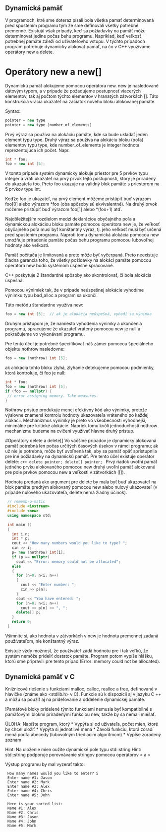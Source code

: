 ## Dynamická pamäť

V programoch, ktré sme doteraz písali bola všetka pamať determinovaná pred
spustením programu tým že sme definovali všetky potrebné premenné. Existujú však 
prípady, keď sa požiadavky na pamäť môžu determinovať jedine počas behu programu.
Napríklad, keď veľkosť potrebnej pamäte záleží od uživateľovho vstupu. V týchto
prípadoch program potrebuje dynamicky alokovať pamať, na čo v C++ využívame 
operátory new a delete.


# Operátory new a new[]

Dynamickú pamäť alokujeme pomocou operátora new. new je nasledované dátovým
typom, a v prípade že požadujeme postupnosť viacerých elementov, tak aj počtom
týchto elementov v hranatých zátvorkách []. Táto konštrukcia vracia ukazateľ na
začiatok nového bloku alokovanej pamäte. 

Syntax:

```c++
pointer = new type
pointer = new type [number_of_elements]
```
Prvý výraz sa používa na alokáciu pamäte, kde sa bude ukladať jeden element typu type.
Druhý výraz sa používa na alokáciu bloku (poľa) elementov typu type, kde
number_of_elements je integer hodnota reprezentujúca ich počet.
Napr.
```c++
int * foo;
foo = new int [5];
```

V tomto prípade systém dynamicky alokuje priestor pre 5 prvkov typu integer
a vráti ukazateľ na prvý prvok tejto postupnosti, ktorý je priradený do
ukazateľa foo. Preto foo ukazuje na validný blok pamäte s priestorom na 5 
prvkov typu int.

Keďže foo je ukazateľ, na prvý element môžeme pristúpiť buď výrazom foo[0] alebo
výrazom *foo (oba spôsoby sú ekvivalentné). Na druhý prvok môžeme pristúpiť
buď výrazom foo[1] alebo *(foo+1) atď.

Najdôležitejším rozdielom medzi deklaráciou obyčajného poľa a  dynamickou
alokáciou bloku pamäte pomocou operátora new je, že veľkosť obyčajného poľa
musí byť konštantný výraz, tj. jeho veľkosť musí byť určená pred spustením
programu. Naproti tomu dynamická alokácia pomocou new umožňuje priradenie pamäte
počas behu programu pomocou ľubovoľnej hodnoty ako veľkosti.

Pamäť počítača je limitovaná a preto môže byť vyčerpaná. Preto neexistuje žiadna
garancia toho, že všetky požidavky na alokáci pamäte pomocou operátora new budú
systémom úspešne spracované.

C++ poskytuje 2 štandardné spôsoby ako skontrolovať, či bola alokácia úspešná:
 
 Pomocou výnimiek tak, že v prípade neúspešnej alokácie
  vyhodíme výnimku typu bad_alloc a program sa ukončí.
  
  Túto metódu štandardne využíva new: 
  ```c++
  foo = new int [5];  // ak je alokácia neúspešná, vyhodí sa výnimka
  ```
  

Druhým prístupom je, že namiesto vyhodenia výnimky a ukončenia programu, spracujeme
že ukazateľ vrátený pomocou new je null a pokračujeme vo vykonávaní programu.

Pre tento účel je potrebné špecifikovať náš zámer pomocou špeciálneho objektu 
nothrow nasledovne:

  ```c++
foo = new (nothrow) int [5];
  ```
  
  ak alokácia tohto bloku zlyhá, zlyhanie detekujeme pomocou podmienky, ktorá
  kontroluje, či foo je null:
   ```c++
  int * foo;
  foo = new (nothrow) int [5];
  if (foo == nullptr) {
    // error assigning memory. Take measures.
  }
   ```
   
   Nothrow prístup produkuje menej efektívny kód ako výnimky, pretože výslovne 
   znamená kontrolu hodnoty ukazovateľa vráteného po každej alokácii. 
   Mechanizmus výnimky je preto vo všeobecnosti výhodnejší, 
   minimálne pre kritické alokácie. Napriek tomu kvôli jednoduchosti nothrow
   mechanizmu budeme na cvičení využívať hlavne druhý prístup.
   
   #Operátory delete a delete[]
   Vo väčšine prípadov je dynamicky alokovaná pamäť potrebná 
   len počas určitých časových úsekov v rámci programu; ak už nie je 
   potrebná, môže byť uvoľnená tak, aby sa pamäť opäť sprístupnila 
   pre iné požiadavky na dynamickú pamäť.
    Pre tento účel existuje operátor delete:
     ```c++
    delete pointer;
    delete[] pointer;
      ```
     Prvý riadok uvoľní pamäť jedného prvku alokovaného pomocou new
     druhý uvoľní pamäť alokovanú pre pole 
     prvkov pomocou new a veľkosti v zátvorkách ([]).
      
   Hodnota predaná ako argument pre delete by mala byť buď
         ukazovateľ na blok pamäte predtým alokovaný pomocou new
          alebo nulový ukazovateľ (v prípade nulového ukazovateľa, delete
          nemá žiadny účinok).
   ```c++
    // rememb-o-matic
    #include <iostream>
    #include <new>
    using namespace std;
    
    int main ()
    {
      int i,n;
      int * p;
      cout << "How many numbers would you like to type? ";
      cin >> i;
      p= new (nothrow) int[i];
      if (p == nullptr)
        cout << "Error: memory could not be allocated";
      else
      {
        for (n=0; n<i; n++)
        {
          cout << "Enter number: ";
          cin >> p[n];
        }
        cout << "You have entered: ";
        for (n=0; n<i; n++)
          cout << p[n] << ", ";
        delete[] p;
      }
      return 0;
    }
  ```
  
  
  Všimnite si, ako hodnota v zátvorkách v new je hodnota premennej zadaná používateľom, nie konštantný výraz.
  
  Existuje vždy možnosť, že používateľ zadá hodnotu pre i tak veľkú, 
  že systém nemôže prideliť dostatok pamäte. Program potom 
  vypíše hlášku, ktorú sme 
  pripravili pre tento prípad (Error: memory could not be allocated).
  
  ## Dynamická pamäť v C
   Knižnicové
    riešenie s funkciami malloc, calloc, realloc a free, 
    definované v hlavičke <cstdlib> (známe ako <stdlib.h> v C). 
    Funkcie sú k dispozícii aj v jazyku C ++ a
    môžu sa použiť aj na prideľovanie a oddelenie dynamickej pamäte.
    
   !Pamäťové bloky pridelené týmito funkciami nemusia byť
     kompatibilné s pamäťovými blokmi priradenými
     funkciou new, takže by sa nemali miešať.
     
     
   ÚLOHA:
    Napíšte program, ktorý
     * Vypýta si od uživateľa, počet mien, ktoré by chcel uložiť
     * Vypýta  si jednotlivé mená
     * Zavolá funkciu, ktorá zoradí mená podľa abecedy (lubovolným triediacim algoritmom)
     * Vypíše zoradený zoznam
     
   Hint: Na uloženie mien oužite dynamické pole typu std::string 
   Hint: std::string podporuje porovnávanie stringov pomocou operátorov < a >
     
   Výstup programu by mal vyzerať takto:
     
     How many names would you like to enter? 5
     Enter name #1: Jason
     Enter name #2: Mark
     Enter name #3: Alex
     Enter name #4: Chris
     Enter name #5: John
     
     Here is your sorted list:
     Name #1: Alex
     Name #2: Chris
     Name #3: Jason
     Name #4: John
     Name #5: Mark
